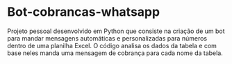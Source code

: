 # Bot-cobrancas-whatsapp
Projeto pessoal desenvolvido em Python que consiste na criação de um bot para mandar mensagens automáticas e personalizadas para números dentro de uma planilha Excel. O código analisa os dados da tabela e com base neles manda uma mensagem de cobrança para cada nome da tabela.
